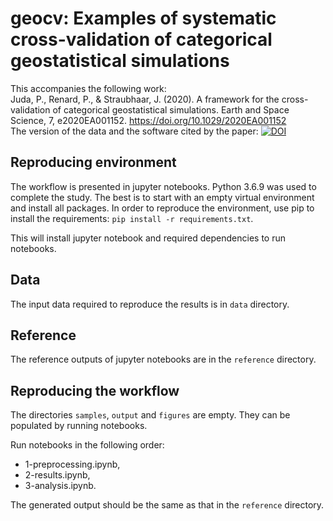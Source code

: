 # geocv: Examples of systematic cross-validation of categorical geostatistical simulations

This accompanies the following work:  
Juda, P., Renard, P., & Straubhaar, J. (2020). A framework for the cross-validation of categorical geostatistical simulations. Earth and Space Science, 7, e2020EA001152. https://doi.org/10.1029/2020EA001152  
The version of the data and the software cited by the paper: [![DOI](https://zenodo.org/badge/240537037.svg)](https://zenodo.org/badge/latestdoi/240537037)

## Reproducing environment
The workflow is presented in jupyter notebooks.
Python 3.6.9 was used to complete the study.
The best is to start with an empty virtual environment
and install all packages.
In order to reproduce the environment, 
use pip to install the requirements: `pip install -r requirements.txt`.

This will install jupyter notebook and required dependencies to run notebooks.

## Data
The input data required to reproduce the results is in `data` directory.

## Reference
The reference outputs of jupyter notebooks are in the `reference` directory.

## Reproducing the workflow
The directories `samples`, `output` and `figures` are empty. They can be populated by running notebooks.

Run notebooks in the following order:
- 1-preprocessing.ipynb,
- 2-results.ipynb,
- 3-analysis.ipynb.

The generated output should be the same as that in the `reference` directory.
